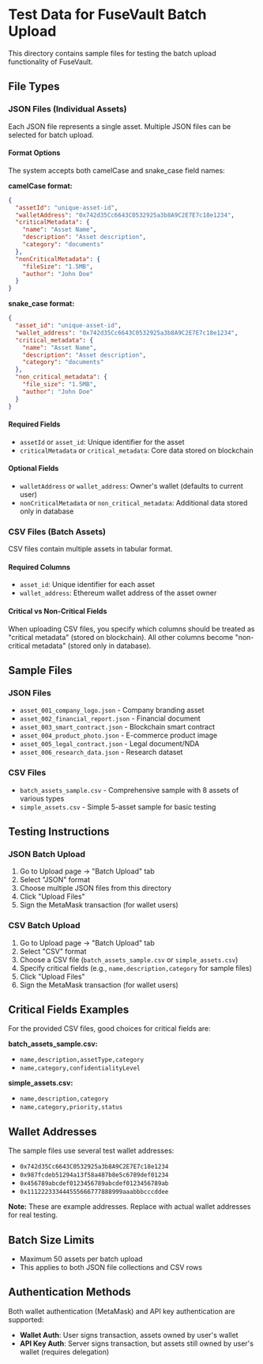 # Test Data for FuseVault Batch Upload

This directory contains sample files for testing the batch upload functionality of FuseVault.

## File Types

### JSON Files (Individual Assets)
Each JSON file represents a single asset. Multiple JSON files can be selected for batch upload.

#### Format Options
The system accepts both camelCase and snake_case field names:

**camelCase format:**
```json
{
  "assetId": "unique-asset-id",
  "walletAddress": "0x742d35Cc6643C0532925a3b8A9C2E7E7c18e1234",
  "criticalMetadata": {
    "name": "Asset Name",
    "description": "Asset description",
    "category": "documents"
  },
  "nonCriticalMetadata": {
    "fileSize": "1.5MB",
    "author": "John Doe"
  }
}
```

**snake_case format:**
```json
{
  "asset_id": "unique-asset-id", 
  "wallet_address": "0x742d35Cc6643C0532925a3b8A9C2E7E7c18e1234",
  "critical_metadata": {
    "name": "Asset Name",
    "description": "Asset description", 
    "category": "documents"
  },
  "non_critical_metadata": {
    "file_size": "1.5MB",
    "author": "John Doe"
  }
}
```

#### Required Fields
- `assetId` or `asset_id`: Unique identifier for the asset
- `criticalMetadata` or `critical_metadata`: Core data stored on blockchain

#### Optional Fields  
- `walletAddress` or `wallet_address`: Owner's wallet (defaults to current user)
- `nonCriticalMetadata` or `non_critical_metadata`: Additional data stored only in database

### CSV Files (Batch Assets)
CSV files contain multiple assets in tabular format.

#### Required Columns
- `asset_id`: Unique identifier for each asset
- `wallet_address`: Ethereum wallet address of the asset owner

#### Critical vs Non-Critical Fields
When uploading CSV files, you specify which columns should be treated as "critical metadata" (stored on blockchain). All other columns become "non-critical metadata" (stored only in database).

## Sample Files

### JSON Files
- `asset_001_company_logo.json` - Company branding asset
- `asset_002_financial_report.json` - Financial document  
- `asset_003_smart_contract.json` - Blockchain smart contract
- `asset_004_product_photo.json` - E-commerce product image
- `asset_005_legal_contract.json` - Legal document/NDA
- `asset_006_research_data.json` - Research dataset

### CSV Files
- `batch_assets_sample.csv` - Comprehensive sample with 8 assets of various types
- `simple_assets.csv` - Simple 5-asset sample for basic testing

## Testing Instructions

### JSON Batch Upload
1. Go to Upload page → "Batch Upload" tab
2. Select "JSON" format
3. Choose multiple JSON files from this directory
4. Click "Upload Files"
5. Sign the MetaMask transaction (for wallet users)

### CSV Batch Upload  
1. Go to Upload page → "Batch Upload" tab
2. Select "CSV" format
3. Choose a CSV file (`batch_assets_sample.csv` or `simple_assets.csv`)
4. Specify critical fields (e.g., `name,description,category` for sample files)
5. Click "Upload Files"
6. Sign the MetaMask transaction (for wallet users)

## Critical Fields Examples

For the provided CSV files, good choices for critical fields are:

**batch_assets_sample.csv:**
- `name,description,assetType,category`
- `name,category,confidentialityLevel`

**simple_assets.csv:**
- `name,description,category`
- `name,category,priority,status`

## Wallet Addresses

The sample files use several test wallet addresses:
- `0x742d35Cc6643C0532925a3b8A9C2E7E7c18e1234`
- `0x987fcdeb51294a13f58a487b8e5c6789def01234` 
- `0x456789abcdef0123456789abcdef0123456789ab`
- `0x111222333444555666777888999aaabbbcccddee`

**Note:** These are example addresses. Replace with actual wallet addresses for real testing.

## Batch Size Limits

- Maximum 50 assets per batch upload
- This applies to both JSON file collections and CSV rows

## Authentication Methods

Both wallet authentication (MetaMask) and API key authentication are supported:

- **Wallet Auth**: User signs transaction, assets owned by user's wallet
- **API Key Auth**: Server signs transaction, but assets still owned by user's wallet (requires delegation)